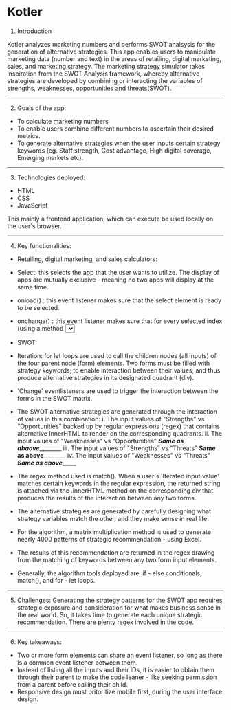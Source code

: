 # Kotler

1. Introduction

Kotler analyzes marketing numbers and performs SWOT analsysis for the generation of alternative strategies.
This app enables users to manipulate marketing data (number and text) in the areas of retailing, digital marketing, sales,
and marketing strategy. The marketing strategy simulator takes inspiration from the SWOT Analysis framework, whereby alternative 
strategies are developed by combining or interacting the variables of strengths, weaknesses, opportunities and threats(SWOT).

-----------------------------------------------------------------------------------------------------------------------------

2. Goals of the app:
- To calculate marketing numbers
- To enable users combine different numbers to ascertain their desired metrics.
- To generate alternative strategies when the user inputs certain strategy keywords (eg. Staff strength, Cost advantage, High digital coverage, Emerging markets etc).

------------------------------------------------------------------------------------------------------------------------------

3. Technologies deployed:
- HTML
- CSS
- JavaScript

This mainly a frontend application, which can execute be used locally on the user's browser.

------------------------------------------------------------------------------------------------------------------------------

4. Key functionalities:
 - Retailing, digital marketing, and sales calculators:
  - Select: this selects the app that the user wants to utilize. The display of apps are mutually exclusive - meaning no two apps will display at the same time.
  - onload() : this event listener makes sure that the select element is ready to be selected.
  - onchange() : this event listener makes sure that for every selected index (using a method <select id>.selectedIndex[arrayIndex]), its corresponding app displays, and is ready for use.
 
  - SWOT:
  - Iteration: for let loops are used to call the children nodes (all inputs) of the four parent node (form) elements.
     Two forms must be filled with strategy keywords, to enable interaction between their values, and thus produce alternative
     strategies in its designated quadrant (div). 
  - 'Change' eventlisteners are used to trigger the interaction between the forms in the SWOT matrix.
  - The SWOT alternative strategies are generated through the interaction of values in this combination:
     i. The input values of "Strengths" vs "Opportunities" backed up by regular expressions (regex) that contains alternative InnerHTML to render on the corresponding quadrants.
     ii. The input values of "Weaknesses" vs "Opportunities" ___________Same as abaove___________________
     iii. The input values of "Strengths" vs "Threats" ________Same as above________________
     iv. The input values of "Weaknesses" vs "Threats" _________Same as above______________
    
  - The regex method used is match(). When a user's 'Iterated input.value' matches certain keywords in the regular expression, the returned string
     is attached via the .innerHTML method on the corresponding div that produces the results of the interaction between any two forms.
    
  - The alternative strategies are generated by carefully designing what strategy variables match the other, and they make sense in real life.
  - For the algorithm, a matrix multiplication method is used to generate nearly 4000 patterns of strategic recommendation - using Excel.
  - The results of this recommendation are returned in the regex drawing from the matching of keywords between any two form input elements.
  - Generally, the algorithm tools deployed are: if - else conditionals, match(), and for - let loops.
    
 ----------------------------------------------------------------------------------------------------------------------------------------------------------------------
    
 5. Challenges:
    Generating the strategy patterns for the SWOT app requires strategic exposure and consideration for what makes business sense in the real world.
    So, it takes time to generate each unique strategic recommendation. There are plenty regex involved in the code.
 ----------------------------------------------------------------------------------------------------------------------------------------------------------------------
    
 6. Key takeaways:
 - Two or more form elements can share an event listener, so long as there is a common event listener between them.
 - Instead of listing all the inputs and their IDs, it is easier to obtain them through their parent to make the code leaner - like seeking permission
    from a parent before calling their child. 
 - Responsive design must pritoritize mobile first, during the user interface design.
 
